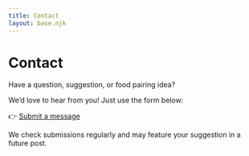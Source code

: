 ```yaml
---
title: Contact
layout: base.njk
---
```


# Contact

Have a question, suggestion, or food pairing idea?

We’d love to hear from you! Just use the form below:

👉 [Submit a message](https://tally.so/r/wakOD9)

We check submissions regularly and may feature your suggestion in a future post.
